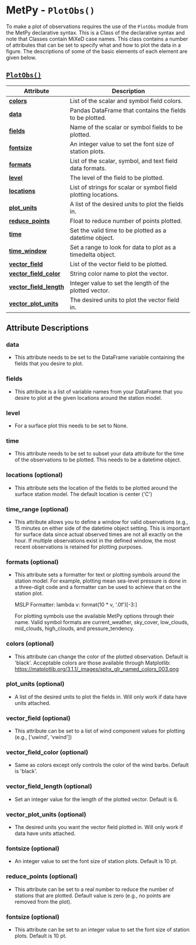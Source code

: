 # MetPy - `PlotObs()`

To make a plot of observations requires the use of the `PlotObs` module from the MetPy declarative
syntax. This is a Class of the declarative syntax and note that Classes contain MiXeD case names. This class
contains a number of attributes that can be set to specify what and how to plot the data in a figure. The descriptions of some of the basic
elements of each element are given below.

## [`PlotObs()`](https://unidata.github.io/MetPy/latest/api/generated/metpy.plots.PlotObs.html#metpy.plots.PlotObs)
  | Attribute | Description |
  | - | - |
  | [**colors**](https://unidata.github.io/MetPy/latest/api/generated/metpy.plots.PlotObs.html#metpy.plots.PlotObs.colors) | List of the scalar and symbol field colors. |
  | [**data**](https://unidata.github.io/MetPy/latest/api/generated/metpy.plots.PlotObs.html#metpy.plots.PlotObs.data) | Pandas DataFrame that contains the fields to be plotted. |
  | [**fields**](https://unidata.github.io/MetPy/latest/api/generated/metpy.plots.PlotObs.html#metpy.plots.PlotObs.fields) | Name of the scalar or symbol fields to be plotted. |
  | [**fontsize**](https://unidata.github.io/MetPy/latest/api/generated/metpy.plots.PlotObs.html#metpy.plots.PlotObs.fontsize) | An integer value to set the font size of station plots. |
  | [**formats**](https://unidata.github.io/MetPy/latest/api/generated/metpy.plots.PlotObs.html#metpy.plots.PlotObs.formats) | List of the scalar, symbol, and text field data formats. |
  | [**level**](https://unidata.github.io/MetPy/latest/api/generated/metpy.plots.PlotObs.html#metpy.plots.PlotObs.level) | The level of the field to be plotted. |
  | [**locations**](https://unidata.github.io/MetPy/latest/api/generated/metpy.plots.PlotObs.html#metpy.plots.PlotObs.locations) | List of strings for scalar or symbol field plotting locations. |
  | [**plot_units**](https://unidata.github.io/MetPy/latest/api/generated/metpy.plots.PlotObs.html#metpy.plots.PlotObs.plot_units) | A list of the desired units to plot the fields in. |
  | [**reduce_points**](https://unidata.github.io/MetPy/latest/api/generated/metpy.plots.PlotObs.html#metpy.plots.PlotObs.reduce_points) | Float to reduce number of points plotted. |
  | [**time**](https://unidata.github.io/MetPy/latest/api/generated/metpy.plots.PlotObs.html#metpy.plots.PlotObs.time) | Set the valid time to be plotted as a datetime object. |
  | [**time_window**](https://unidata.github.io/MetPy/latest/api/generated/metpy.plots.PlotObs.html#metpy.plots.PlotObs.time_window) | Set a range to look for data to plot as a timedelta object. |
  | [**vector_field**](https://unidata.github.io/MetPy/latest/api/generated/metpy.plots.PlotObs.html#metpy.plots.PlotObs.vector_field) | List of the vector field to be plotted. |
  | [**vector_field_color**](https://unidata.github.io/MetPy/latest/api/generated/metpy.plots.PlotObs.html#metpy.plots.PlotObs.vector_field_color) | String color name to plot the vector. |
  | [**vector_field_length**](https://unidata.github.io/MetPy/latest/api/generated/metpy.plots.PlotObs.html#metpy.plots.PlotObs.vector_field_length) | Integer value to set the length of the plotted vector. |
  | [**vector_plot_units**](https://unidata.github.io/MetPy/latest/api/generated/metpy.plots.PlotObs.html#metpy.plots.PlotObs.vector_plot_units) | The desired units to plot the vector field in. |

## Attribute Descriptions

### **data**
  *  This attribute needs to be set to the DataFrame variable containing the fields that you desire to plot.

### **fields**
  * This attribute is a list of variable names from your DataFrame that you
    desire to plot at the given locations around the station model.

### **level**
  * For a surface plot this needs to be set to None.

### **time**
  * This attribute needs to be set to subset your data attribute for the
    time of the observations to be plotted. This needs to be a datetime
    object.

### **locations (optional)**
  * This attribute sets the location of the fields to be plotted around the
    surface station model. The default location is center ('C')

### **time_range (optional)**
  * This attribute allows you to define a window for valid observations
    (e.g., 15 minutes on either side of the datetime object setting. This
    is important for surface data since actual observed times are not all
    exactly on the hour. If multiple observations exist in the defined
    window, the most recent observations is retained for plotting
    purposes.

### **formats (optional)**
  * This attribute sets a formatter for text or plotting symbols around
    the station model. For example, plotting mean sea-level pressure is
    done in a three-digit code and a formatter can be used to achieve that
    on the station plot.

    MSLP Formatter: lambda v: format(10 \* v, \'.0f\')\[-3:\]

    For plotting symbols use the available MetPy options through their
    name. Valid symbol formats are current_weather, sky_cover, low_clouds,
    mid_clouds, high_clouds, and pressure_tendency.

### **colors (optional)**
  * This attribute can change the color of the plotted observation.
    Default is 'black'. Acceptable colors are those available through
    Matplotlib:
    <https://matplotlib.org/3.1.1/_images/sphx_glr_named_colors_003.png>

### **plot_units (optional)**
  * A list of the desired units to plot the fields in. Will only work if
    data have units attached.

### **vector_field (optional)**
  * This attribute can be set to a list of wind component values for
    plotting (e.g., ['uwind', 'vwind'])

### **vector_field_color (optional)**
  * Same as colors except only controls the color of the wind barbs.
    Default is 'black'.

### **vector_field_length (optional)**
  * Set an integer value for the length of the plotted vector. Default is 6.

### **vector_plot_units (optional)**
  * The desired units you want the vector field plotted in. Will only work
    if data have units attached.

### **fontsize (optional)**
  * An integer value to set the font size of station plots. Default is 10 pt.

### **reduce_points (optional)**
  * This attribute can be set to a real number to reduce the number of
    stations that are plotted. Default value is zero (e.g., no points are
    removed from the plot).

### **fontsize (optional)**
  * This attribute can be set to an integer value to set the font size of
    station plots. Default is 10 pt.